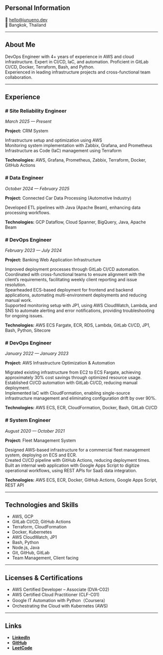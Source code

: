 ## Personal Information
📧 hello@junueno.dev  
📍 Bangkok, Thailand   

---

## About Me
DevOps Engineer with 4+ years of experience in AWS and cloud infrastructure. Expert in CI/CD, IaC, and automation.
Proficient in GitLab CI/CD, Docker, Terraform, Bash, and Python.  
Experienced in leading infrastructure projects and cross-functional team collaboration.

---

## Experience
### # Site Reliability Engineer
_March 2025 — Present_  

**Project:** CRM System


Infrastructure setup and optimization using AWS   
Monitoring system implementation with Zabbix, Grafana, and Prometheus   
Infrastructure as Code (IaC) management using Terraform   


**Technologies:** AWS, Grafana, Prometheus, Zabbix, Terraform, Docker, GitHub Actions

### # Data Engineer
_October 2024 — February 2025_  

**Project:** Connected Car Data Processing (Automotive Industry)  


Developed ETL pipelines with Java (Apache Beam), enhancing data processing workflows.  


**Technologies:** GCP Dataflow, Cloud Spanner, BigQuery, Java, Apache Beam  

### # DevOps Engineer
_February 2023 — July 2024_  

**Project:** Banking Web Application Infrastructure  


Improved deployment processes through GitLab CI/CD automation.  
Coordinated with cross-functional teams to ensure alignment with the client’s requirements, facilitating weekly client reporting and issue resolution.  
Spearheaded ECS-based deployment for frontend and backend applications, automating multi-environment deployments and reducing manual work.  
Supported monitoring setup with JP1, using AWS CloudWatch, Lambda, and SNS to automate alerting and error notifications, providing troubleshooting for ongoing issues.  


**Technologies:** AWS ECS Fargate, ECR, RDS, Lambda, GitLab CI/CD, JP1, Bash, Python, Sitecore  

### # DevOps Engineer
_January 2022 — January 2023_  

**Project:** AWS Infrastructure Optimization & Automation  


Migrated existing infrastructure from EC2 to ECS Fargate, achieving approximately 30% cost savings through optimized resource usage.  
Established CI/CD automation with GitLab CI/CD, reducing manual deployment.  
Implemented IaC with CloudFormation, enabling single-source infrastructure management and eliminating configuration drift by over 90%.  


**Technologies:** AWS ECS, ECR, CloudFormation, Docker, Bash, GitLab CI/CD  

### # System Engineer
_August 2020 — October 2021_  

**Project:** Fleet Management System  


Designed AWS-based infrastructure for a commercial fleet management system, deploying on ECS and ECR.  
Created CI/CD pipeline with GitHub Actions, reducing deployment times.  
Built an internal web application with Google Apps Script to digitize operational workflows, using REST APIs for SaaS data integration.  


**Technologies:** AWS ECS, ECR, Docker, GitHub Actions, Google Apps Script, REST API  

---

## Technologies and Skills
- AWS, GCP  
- GitLab CI/CD, GitHub Actions  
- Terraform, CloudFormation  
- Docker, Kubernetes  
- AWS CloudWatch, JP1  
- Bash, Python  
- Node.js, Java  
- Git, GitHub, GitLab 
- Team Management, Client facing  

---

## Licenses & Certifications
- AWS Certified Developer – Associate (DVA-C02)  
- AWS Certified Cloud Practitioner (CLF-C01)  
- Google IT Automation with Python（Coursera）  
- Orchestrating the Cloud with Kubernetes (AWS)  

---

## Links
- **[LinkedIn](https://www.linkedin.com/in/jun-uen0)**  
- **[GitHub](https://github.com/jun-uen0)**  
- **[LeetCode](https://leetcode.com/u/jun-uen0)**   